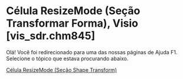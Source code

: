 
# Célula ResizeMode (Seção Transformar Forma), Visio [vis_sdr.chm845]

Olá! Você foi redirecionado para uma das nossas páginas de Ajuda F1. Selecione o tópico que estava procurando abaixo.

[Célula ResizeMode (Seção Shape Transform)](http://msdn.microsoft.com/library/49816e46-fa83-3ee4-1451-9c85fbd0f519%28Office.15%29.aspx)
